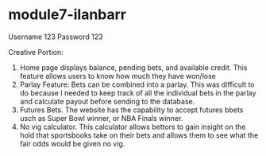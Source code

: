 # module7-ilanbarr

Username 123 
Password 123


Creative Portion:
1. Home page displays balance, pending bets, and available credit. This feature allows users to know how much they have won/lose
2. Parlay Feature: Bets can be combined into a parlay. This was difficult to do because I needed to keep track of all the individual bets in the parlay and calculate payout before sending to the database.
3. Futures Bets. The website has the capability to accept futures bbets usch as Super Bowl winner, or NBA Finals winner.
4. No vig calculator. This calculator allows bettors to gain insight on the hold that sportsbooks take on their bets and allows them to see what the fair odds would be given no vig.

